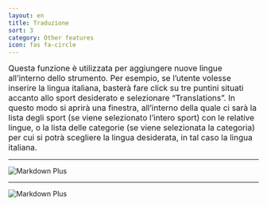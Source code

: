 ```yaml
---
layout: en
title: Traduzione
sort: 3
category: Other features
icon: fas fa-circle
---
```

<p class="message">
    
</p>


<font size="3">Questa funzione è utilizzata per aggiungere nuove lingue all’interno dello strumento. Per esempio, se l’utente volesse inserire la lingua italiana, basterà fare click su tre puntini situati accanto allo sport desiderato e selezionare “Translations”. In questo modo si aprirà una finestra, all’interno della quale ci sarà la lista degli sport (se viene selezionato l’intero sport) con le relative lingue, o la lista delle categorie (se viene selezionata la categoria) per cui si potrà scegliere la lingua desiderata, in tal caso la lingua italiana.</font>

---

![Markdown Plus]({{site.baseurl}}/public/images/altre-caratteristiche/traduzione-one.png)

---

![Markdown Plus]({{site.baseurl}}/public/images/altre-caratteristiche/traduzione-two.png)
